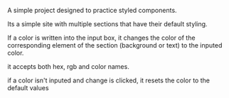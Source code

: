 A simple project designed to practice styled components.

Its a simple site with multiple sections that have their default styling. 

If a color is written into the input box, it changes the color of the corresponding element of the section (background or text) to the inputed color.

it accepts both hex, rgb and color names.

if a color isn't inputed and change is clicked, it resets the color to the default values